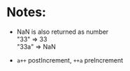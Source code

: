 # Notes:

- NaN is also returned as number 
<br>"33" => 33
<br>"33a" => NaN

- `a++` postIncrement, `++a` preIncrement